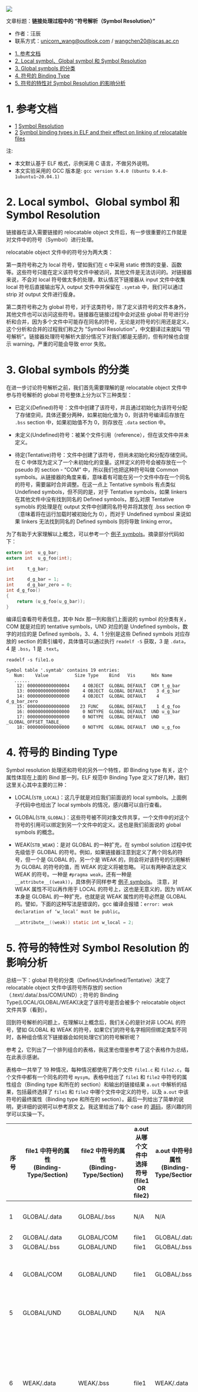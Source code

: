 ![](./diagrams/linker-loader.png)

文章标题：**链接处理过程中的 “符号解析（Symbol Resolution）”**

- 作者：汪辰
- 联系方式：<unicorn_wang@outlook.com> / <wangchen20@iscas.ac.cn>

<!-- TOC -->

- [1. 参考文档](#1-参考文档)
- [2. Local symbol、Global symbol 和 Symbol Resolution](#2-local-symbolglobal-symbol-和-symbol-resolution)
- [3. Global symbols 的分类](#3-global-symbols-的分类)
- [4. 符号的 Binding Type](#4-符号的-binding-type)
- [5. 符号的特性对 Symbol Resolution 的影响分析](#5-符号的特性对-symbol-resolution-的影响分析)

<!-- /TOC -->

# 1. 参考文档 

- [1] [Symbol Resolution][1]
- [2] [Symbol binding types in ELF and their effect on linking of relocatable files][2]

注: 
- 本文默认基于 ELF 格式，示例采用 C 语言，不做另外说明。
- 本文实验采用的 GCC 版本是: `gcc version 9.4.0 (Ubuntu 9.4.0-1ubuntu1~20.04.1)`

# 2. Local symbol、Global symbol 和 Symbol Resolution

链接器在读入需要链接的 relocatable object 文件后，有一步很重要的工作就是对文件中的符号（Symbol）进行处理。

relocatable object 文件中的符号分为两大类：

第一类符号称之为 local 符号，譬如我们在 c 中采用 static 修饰的变量、函数等。这些符号只能在定义该符号文件中被访问，其他文件是无法访问的。对链接器来说，不会对 local 符号做太多的处理，默认情况下链接器从 input 文件中收集 local 符号后直接输出写入 output 文件中并保留在 `.symtab` 中，我们可以通过 strip 对 output 文件进行瘦身。

第二类符号称之为 global 符号，对于这类符号，除了定义该符号的文件本身外，其他文件也可以访问这些符号。链接器在链接过程中会对这些 global 符号进行分析和合并，因为多个文件中可能存在同名的符号，无论是对符号的引用还是定义，这个分析和合并的过程我们称之为 "Symbol Resolution"，中文翻译过来就叫 “符号解析”。链接器处理符号解析大部分情况下对我们都是无感的，但有时候也会提示 warning，严重的可能会导致 error 失败。

# 3. Global symbols 的分类

在进一步讨论符号解析之前，我们首先需要理解的是 relocatable object 文件中参与符号解析的 global 符号整体上分为以下三种类型：

- 已定义(Defined)符号：文件中创建了该符号，并且通过初始化为该符号分配了存储空间，具体还要分两种，如果初始化值为 0，则该符号编译后存放在 `.bss` section 中，如果初始值不为 0，则存放在 `.data` section 中。

- 未定义(Undefined)符号：被某个文件引用（reference），但在该文件中并未定义。

- 待定(Tentative)符号：文件中创建了该符号，但尚未初始化和分配存储空间。在 C 中体现为定义了一个未初始化的变量。这样定义的符号会被存放在一个 pseudo 的 section - “COM” 中，所以我们也把这种符号叫做 Common symbols。从链接器的角度来看，意味着有可能在另一个文件中存在一个同名的符号，需要届时合并调整。在这一点上 Tentative symbols 有点类似 Undefined symbols，但不同的是，对于 Tentative symbols，如果 linkers 在其他文件中没有找到同名的 Defined symbols，那么对原 Tentative symobls 的处理是在 output 文件中创建同名符号并将其放在 .bss section 中（意味着将在运行加载时被初始化为 0），而对于 Undefined symbosl 来说如果 linkers 无法找到同名的 Defined symbols 则将导致 linking error。

为了有助于大家理解以上概念，可以参考一个 [例子 symbols](./code/20230321-symbol-resolution-elf/symbols/)。摘录部分代码如下：

```c
extern int	u_g_bar;
extern int	u_g_foo(int);

int		t_g_bar;

int		d_g_bar = 1;
int		d_g_bar_zero = 0;
int d_g_foo()
{
	return (u_g_foo(u_g_bar));
}
```

编译后查看符号表信息，其中 Ndx 那一列和我们上面说的 symbol 的分类有关，COM 就是对应的 tentative symbols，UND 对应的是 Undefined symbols，数字的对应的是 Defined symbols，3、4、1 分别是这些 Defined symbols 对应存放的 section 的索引编号，具体值可以通过执行 `readelf -S` 获取，3 是 `.data`，4 是 `.bss`，1 是 `.text`。

```shell
readelf -s file1.o

Symbol table '.symtab' contains 19 entries:
   Num:    Value          Size Type    Bind   Vis      Ndx Name
   ......
    12: 0000000000000004     4 OBJECT  GLOBAL DEFAULT  COM t_g_bar
    13: 0000000000000000     4 OBJECT  GLOBAL DEFAULT    3 d_g_bar
    14: 0000000000000000     4 OBJECT  GLOBAL DEFAULT    4 d_g_bar_zero
    15: 0000000000000000    23 FUNC    GLOBAL DEFAULT    1 d_g_foo
    16: 0000000000000000     0 NOTYPE  GLOBAL DEFAULT  UND u_g_bar
    17: 0000000000000000     0 NOTYPE  GLOBAL DEFAULT  UND _GLOBAL_OFFSET_TABLE_
    18: 0000000000000000     0 NOTYPE  GLOBAL DEFAULT  UND u_g_foo
```

# 4. 符号的 Binding Type

Symbol resolution 处理还和符号的另外一个特性，即 Binding type 有关，这个属性体现在上面的 Bind 那一列，ELF 规范中 Binding Type 定义了好几种，我们这里关心其中主要的三种：

- LOCAL(`STB_LOCAL`)：这几乎就是对应我们前面说的 local symbols。上面例子代码中也给出了 local symbols 的情况，感兴趣可以自行查看。

- GLOBAL(`STB_GLOBAL`)：这些符号被不同对象文件共享，一个文件中的对这个符号的引用可以绑定到另一个文件中的定义。这也是我们前面说的 global symbols 的概念。

- WEAK(`STB_WEAK`)：是对 GLOBAL 的一种扩充，在 symbol solution 过程中优先级低于 GLOBAL 的符号。例如，如果链接器注意到定义了两个同名的符号，但一个是 GLOBAL 的，另一个是 WEAK 的，则会将对该符号的引用解析为 GLOBAL 的符号的值，而 WEAK 的定义将被忽略。
  可以有两种语法定义 WEAK 的符号。一种是 `#pragma weak`，还有一种是 `__attribute__((weak))`，具体例子同样参考 [例子 symbols](./code/20230321-symbol-resolution-elf/symbols/)。
  注意，对 WEAK 属性不可以再作用于 LOCAL 的符号上，这也是无意义的，因为 WEAK 本身是 GLOBAL 的一种扩充，也就是说 WEAK 属性的符号必然是 GLOBAL 的。譬如，下面的这种写法是错误的，gcc 编译会报错：`error: weak declaration of ‘w_local’ must be public`。
  ```c
  __attribute__((weak)) static int w_local = 2;
  ```

# 5. 符号的特性对 Symbol Resolution 的影响分析

总结一下：global 符号的分类（Defined/Undefined/Tentative）决定了 relocatable object 文件中该符号所存放的 section（.text/.data/.bss/COM/UND）; 符号的 Binding Type(LOCAL/GLOBAL/WEAK)决定了该符号是否会被多个 relocatable object 文件共享（看到）。

回到符号解析的问题上，在理解以上概念后，我们关心的是针对非 LOCAL 的符号，譬如 GLOBAL 和 WEAK 的符号，如果它们的符号名字相同但绑定类型不同时，各种组合情况下链接器会如何处理它们的符号解析呢？

参考 [2]，它列出了一个排列组合的表格，我这里也借鉴参考了这个表格作为总结，在此表示感谢。

表格中一共举了 19 种情况，每种情况都使用了两个文件 `file1.c` 和 `file2.c`，每个文件中都有一个同名的符号 `mysym`。表格中给出了 `file1` 和 `file2` 中符号的属性组合（Binding type 和所在的 section）和输出的链接结果 `a.out` 中解析的结果，包括最终选择了 `file1` 和 `file2` 中哪个文件中定义的符号，以及 `a.out` 中该符号的最终属性（Binding type 和所在的 section）。最后一列给出了简单的说明，更详细的说明可以参考原文 [2]。我这里给出了每个 case 的 [源码](./code/20230321-symbol-resolution-elf/)，感兴趣的同学可以实操一下。

|序号|file1 中符号的属性</br>(Binding-Type/Section)|file2 中符号的属性</br>(Binding-Type/Section)|a.out 从哪个文件中选择符号</br>(file1 OR file2)|a.out 中符号的属性</br>(Binding-Type/Section)|说明|
|----|---------------|---------------|-------|-------------|-|
| 1  | GLOBAL/.data  | GLOBAL/.bss   | N/A   | N/A         | Linker error: multiple definition of symbol|
| 2  | GLOBAL/.data  | GLOBAL/COM    | file1 | GLOBAL/.data| |
| 3  | GLOBAL/.bss   | GLOBAL/UND    | file1 | GLOBAL/.bss | |
| 4  | GLOBAL/COM    | GLOBAL/UND    | file1 | GLOBAL/.bss | file1 中未分配空间，所以在最终的 a.out 中被归类到 .bss|
| 5  | GLOBAL/UND    | GLOBAL/UND    | N/A   | N/A         | Linker error: undefined reference in both files|
| 6  | WEAK/.data    | WEAK/.bss     | file1 | WEAK/.data  | 因为两个文件中的同名符号都是 WEAK，Linker 可以自己决定选择哪个符号作为最终的定义，gcc 看上去根据命令行中输入的文件的顺序选择了第一个出现的|
| 7  | WEAK/.data    | WEAK/COM(.bss)| file1 | WEAK/.data  | 对于 file2，实际上不会为 WEAK binding 类型生成 COM 的符号，编译器会将该 WEAK 的符号放在 `.bss` section 中，所以实际结果和 6 一样|
| 8  | WEAK/.bss     | WEAK/UND      | file1 | WEAK/.bss   | |
| 9  | WEAK/COM(.bss)| WEAK/UND      | file1 | WEAK/.bss   | 对于 file1，实际上不会为 WEAK binding 类型生成 COM 的符号，编译器会将该 WEAK 的符号放在 `.bss` section 中，所以实际结果和 8 一样|
| 10 | WEAK/UND      | WEAK/UND      | N/A   | N/A         | 由于两个符号都是 UNDEFINED，而且都是 WEAK binding 类型的，所以链接不会报错，但也不会为该符号分配空间，a.out 的 section 中看不到该符号|
| 11 | GLOBAL/.data  | WEAK/.bss     | file1 | GLOBAL/.data| |
| 12 | GLOBAL/.bss   | WEAK/.data    | file1 | GLOBAL/.bss | |
| 13 | GLOBAL/.data  | WEAK/COM(.bss)| file1 | GLOBAL/.data| 对于 file2，实际上不会为 WEAK binding 类型生成 COM 的符号，编译器会将该 WEAK 的符号放在 `.bss` section 中，所以实际结果和 11 一样|
| 14 | GLOBAL/COM    | WEAK/.data    | file1 | GLOBAL/.bss | file1 中未分配空间，所以在最终的 `a.out` 中被归类到 .bss|
| 15 | GLOBAL/.bss   | WEAK/UND      | file1 | GLOBAL/.bss | |
| 16 | GLOBAL/UND    | WEAK/.bss     | file2 | WEAK/.bss   | |
| 17 | GLOBAL/COM    | WEAK/UND      | file1 | GLOBAL/.bss | file1 中未分配空间，所以在最终的 `a.out` 中被归类到 `.bss`|
| 18 | GLOBAL/UND    | WEAK/COM(.bss)| file2 | WEAK/.bss   | 对于 file2，实际上不会为 WEAK binding 类型生成 COM 的符号，编译器会将该 WEAK 的符号放在 `.bss` section 中，所以实际结果和 16 一样|
| 19 | GLOBAL/UND    | WEAK/UND      | N/A   | N/A         | Linker error: undefined reference in both files|


[1]:https://docs.oracle.com/en/operating-systems/solaris/oracle-solaris/11.4/linkers-libraries/symbol-resolution.html
[2]:https://binarydodo.wordpress.com/2016/05/12/symbol-binding-types-in-elf-and-their-effect-on-linking-of-relocatable-files/
